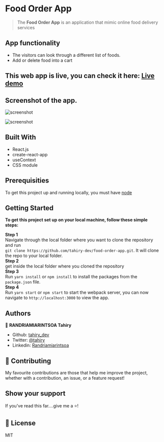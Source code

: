 [](https://img.shields.io/badge/-Microverse%20projects-blueviolet)

# Food Order App 

> The <b>Food Order App</b> is an application that mimic online food delivery services


## App functionality

- The visitors can look through a different list of foods.
- Add or delete food into a cart

## This web app is live, you can check it here: [Live demo](https://food-order-app-psi-blond.vercel.app/)


## Screenshot of the app.

![screenshot](https://user-images.githubusercontent.com/47100064/208948727-a9a7c685-69b9-4d50-b7b1-5cbad2106219.png)

![screenshot](https://user-images.githubusercontent.com/47100064/208948737-5a80258a-24f4-4b3f-a8ee-7691ce847c76.png)


## Built With

- React.js
- create-react-app
- useContext
- CSS module

## Prerequisities

To get this project up and running locally, you must have [node](https://nodejs.org/en/)

## Getting Started

**To get this project set up on your local machine, follow these simple steps:**

**Step 1**<br>
Navigate through the local folder where you want to clone the repository and run<br>
`git clone https://github.com/tahiry-dev/food-order-app.git`. It will clone the repo to your local folder.<br>
**Step 2**<br>
get inside the local folder where you cloned the repository<br>
**Step 3**<br>
Run `yarn install` or `npm install` to install the packages from the `package.json` file.<br>
**Step 4**<br>
Run `yarn start` or  `npm start` to start the webpack server, you can now navigate to `http://localhost:3000` to view the app.


## Authors

👤 **RANDRIAMIARINTSOA Tahiry**

- Github: [tahiry_dev](https://github.com/tahiry-dev)
- Twitter: [@tahiry](https://twitter.com/Tahiry94825074)
- Linkedin: [Randriamiarintsoa](https://www.linkedin.com/in/tahiry-randriamiarintsoa/)

## 🤝 Contributing

My favourite contributions are those that help me improve the project, whether with a contribution, an issue, or a feature request!

## Show your support

If you've read this far....give me a ⭐️!

## 📝 License

MIT


